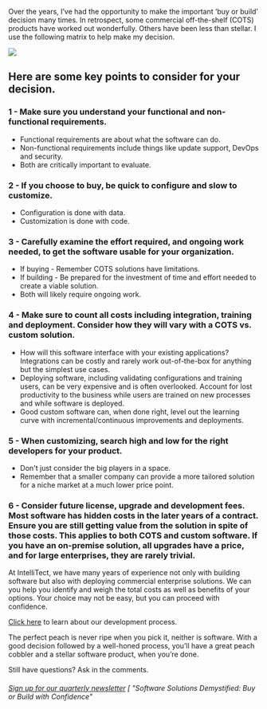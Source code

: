 

Over the years, I’ve had the opportunity to make the important ‘buy or build’ decision many times. In retrospect, some commercial off-the-shelf (COTS) products have worked out wonderfully. Others have been less than stellar. I use the following matrix to help make my decision.

![](https://intellitect.comhttps://intellitect.com/wp-content/uploads/2018/12/COTS-Graphic.webp)

## Here are some key points to consider for your decision.

### 1 - Make sure you understand your functional and non-functional requirements.

- Functional requirements are about what the software can do.
- Non-functional requirements include things like update support, DevOps and security.
- Both are critically important to evaluate.

### 2 - If you choose to buy, be quick to configure and slow to customize.

- Configuration is done with data.
- Customization is done with code.

### 3 - Carefully examine the effort required, and ongoing work needed, to get the software usable for your organization.

- If buying - Remember COTS solutions have limitations.
- If building - Be prepared for the investment of time and effort needed to create a viable solution.
- Both will likely require ongoing work.

### 4 - Make sure to count all costs including integration, training and deployment. Consider how they will vary with a COTS vs. custom solution.

- How will this software interface with your existing applications? Integrations can be costly and rarely work out-of-the-box for anything but the simplest use cases.
- Deploying software, including validating configurations and training users, can be very expensive and is often overlooked. Account for lost productivity to the business while users are trained on new processes and while software is deployed.
- Good custom software can, when done right, level out the learning curve with incremental/continuous improvements and deployments.

### 5 - When customizing, search high and low for the right developers for your product.

- Don't just consider the big players in a space.
- Remember that a smaller company can provide a more tailored solution for a niche market at a much lower price point.

### 6 - Consider future license, upgrade and development fees. Most software has hidden costs in the later years of a contract. Ensure you are still getting value from the solution in spite of those costs. This applies to both COTS and custom software. If you have an on-premise solution, all upgrades have a price, and for large enterprises, they are rarely trivial.

At IntelliTect, we have many years of experience not only with building software but also with deploying commercial enterprise solutions. We can you help you identify and weigh the total costs as well as benefits of your options. Your choice may not be easy, but you can proceed with confidence.

[Click here](/developmentprocess/) to learn about our development process.

The perfect peach is never ripe when you pick it, neither is software. With a good decision followed by a well-honed process, you’ll have a great peach cobbler and a stellar software product, when you’re done.

Still have questions? Ask in the comments.

###### [Sign up for our quarterly newsletter](https://bit.ly/2Nhro9T) [ "Software Solutions Demystified: Buy or Build with Confidence"
